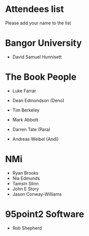 Attendees list
==============

Please add your name to the list

# Bangor University


* David Samuel Hunnisett

# The Book People

* Luke Farrar
* Dean Edmondson (Deno)
* Tim Berkeley
* Mark Abbott

* Darren Tate (Para)

* Andreas Weibel (Andi)

# NMi

* Ryan Brooks
* Nia Edmunds
* Tamsin Slinn
* John E Story
* Jason Conway-Williams

# 95point2 Software

* Rob Shepherd

